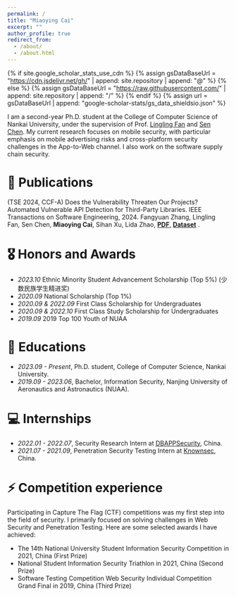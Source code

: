 ```yaml
---
permalink: /
title: "Miaoying Cai"
excerpt: ""
author_profile: true
redirect_from: 
  - /about/
  - /about.html
---
```


{% if site.google_scholar_stats_use_cdn %}
{% assign gsDataBaseUrl = "https://cdn.jsdelivr.net/gh/" | append: site.repository | append: "@" %}
{% else %}
{% assign gsDataBaseUrl = "https://raw.githubusercontent.com/" | append: site.repository | append: "/" %}
{% endif %}
{% assign url = gsDataBaseUrl | append: "google-scholar-stats/gs_data_shieldsio.json" %}

<span class='anchor' id='about-me'></span>

I am a second-year Ph.D. student at the College of Computer Science of Nankai University, under the supervision of Prof. [Lingling Fan](https://lingling-fan.github.io/) and [Sen Chen](https://sen-chen.github.io/). My current research focuses on mobile security, with particular emphasis on mobile advertising risks and cross-platform security challenges in the App-to-Web channel. I also work on the software supply chain security.

<!--My research interest includes mobile security and web security. I have published more than 100 papers at the top international AI conferences with total <a href='https://scholar.google.com/citations?user=DhtAFkwAAAAJ'>google scholar citations <strong><span id='total_cit'>260000+</span></strong></a> (You can also use google scholar badge <a href='https://scholar.google.com/citations?user=DhtAFkwAAAAJ'><img src="https://img.shields.io/endpoint?url={{ url | url_encode }}&logo=Google%20Scholar&labelColor=f6f6f6&color=9cf&style=flat&label=citations"></a>).-->


<!--# 🔥 News-->
<!--- *2022.02*: &nbsp;🎉🎉 Lorem ipsum dolor sit amet, consectetur adipiscing elit. Vivamus ornare aliquet ipsum, ac tempus justo dapibus sit amet. -->
<!--- *2022.02*: &nbsp;🎉🎉 Lorem ipsum dolor sit amet, consectetur adipiscing elit. Vivamus ornare aliquet ipsum, ac tempus justo dapibus sit amet. -->

# 📝 Publications 

<!--<div class='paper-box'><div class='paper-box-image'><div><div class="badge">TSE 2024</div></div></div>-->
<!--<div class='paper-box'><div class='paper-box-image'><div class="badge">TSE 2024</div></div>-->
<!--<div class='paper-box-text' markdown="1">-->
(TSE 2024, CCF-A) Does the Vulnerability Threaten Our Projects? Automated Vulnerable API Detection for Third-Party Libraries. IEEE Transactions on Software Engineering, 2024. 
Fangyuan Zhang, Lingling Fan, Sen Chen, **Miaoying Cai**, Sihan Xu, Lida Zhao, [**PDF**,](https://ieeexplore.ieee.org/abstract/document/10666791)<strong><span class='show_paper_citations' data='DhtAFkwAAAAJ:ALROH1vI_8AC'></span></strong> [**Dataset**](https://github.com/VAScanner/VAScanner) <strong><span class='show_paper_citations' data='DhtAFkwAAAAJ:ALROH1vI_8AC'></span></strong>.

<!--<div class='paper-box'><div class='paper-box-image'><div><div class="badge">CVPR 2016</div><img src='images/500x300.png' alt="sym" width="100%"></div></div>-->
<!--<div class='paper-box-text' markdown="1">-->

<!--[Deep Residual Learning for Image Recognition](https://openaccess.thecvf.com/content_cvpr_2016/papers/He_Deep_Residual_Learning_CVPR_2016_paper.pdf)-->
<!---->
<!--**Kaiming He**, Xiangyu Zhang, Shaoqing Ren, Jian Sun-->

<!--[**Project**](https://scholar.google.com/citations?view_op=view_citation&hl=zh-CN&user=DhtAFkwAAAAJ&citation_for_view=DhtAFkwAAAAJ:ALROH1vI_8AC) <strong><span class='show_paper_citations' data='DhtAFkwAAAAJ:ALROH1vI_8AC'></span></strong>-->
<!--- Lorem ipsum dolor sit amet, consectetur adipiscing elit. Vivamus ornare aliquet ipsum, ac tempus justo dapibus sit amet. -->
<!--</div>-->
<!--</div>-->
<!---->
<!--- [Lorem ipsum dolor sit amet, consectetur adipiscing elit. Vivamus ornare aliquet ipsum, ac tempus justo dapibus sit amet](https://github.com), A, B, C, **CVPR 2020**-->

# 🎖 Honors and Awards
- *2023.10* Ethnic Minority Student Advancement Scholarship (Top 5%) (少数民族学生精进奖)
- *2020.09* National Scholarship (Top 1%) 
- *2020.09 & 2022.09* First Class Scholarship for Undergraduates 
- *2020.09 & 2022.10* First Class Study Scholarship for Undergraduates
- *2019.09* 2019 Top 100 Youth of NUAA 

# 📖 Educations
- *2023.09 - Present*, Ph.D. student, College of Computer Science, Nankai University. 
- *2019.09 - 2023.06*, Bachelor, Information Security, Nanjing University of Aeronautics and Astronautics (NUAA). 

<!--# 💬 Invited Talks-->
<!--- *2021.06*, Lorem ipsum dolor sit amet, consectetur adipiscing elit. Vivamus ornare aliquet ipsum, ac tempus justo dapibus sit amet. -->
<!--- *2021.03*, Lorem ipsum dolor sit amet, consectetur adipiscing elit. Vivamus ornare aliquet ipsum, ac tempus justo dapibus sit amet.  \| [\[video\]](https://github.com/)-->

# 💻 Internships
<!-- - *2019.05 - 2020.02*, [Lorem](https://github.com/), China.-->
- *2022.01 - 2022.07*, Security Research Intern at [DBAPPSecurity](https://www.dbappsecurity.com.cn/), China.
- *2021.07 - 2021.09*, Penetration Security Testing Intern at [Knownsec](https://www.yunaq.com/), China.

# ⚡ Competition experience
Participating in Capture The Flag (CTF) competitions was my first step into the field of security. I primarily focused on solving challenges in Web Security and Penetration Testing. Here are some selected awards I have achieved:

- The 14th National University Student Information Security Competition in 2021, China (First Prize)
- National Student Information Security Triathlon in 2021, China (Second Prize)
- Software Testing Competition Web Security Individual Competition Grand Final in 2019, China (Third Prize)


